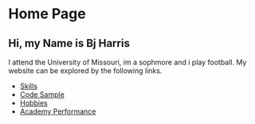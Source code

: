 # Home Page
## Hi, my Name is Bj Harris
I attend the University of Missouri, im a sophmore and i play football.
My website can be explored by the following links.
* [Skills](./skills.md)
* [Code Sample](./code_sample.md)
* [Hobbies](./hobby.md)
* [Academy Performance](./marks.md)

